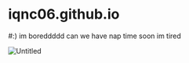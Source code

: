 # iqnc06.github.io

#:) im boreddddd can we have nap time soon im tired

![Untitled](https://github.com/user-attachments/assets/058657e1-a198-4edb-9200-a1c7bf4a689e)
